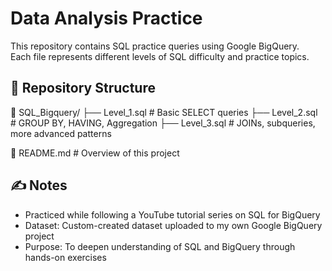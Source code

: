 # Data Analysis Practice

This repository contains SQL practice queries using Google BigQuery.  
Each file represents different levels of SQL difficulty and practice topics.

## 📁 Repository Structure
📁 SQL_Bigquery/
├── Level_1.sql # Basic SELECT queries
├── Level_2.sql # GROUP BY, HAVING, Aggregation
├── Level_3.sql # JOINs, subqueries, more advanced patterns

📄 README.md # Overview of this project

## ✍️ Notes

- Practiced while following a YouTube tutorial series on SQL for BigQuery
- Dataset: Custom-created dataset uploaded to my own Google BigQuery project
- Purpose: To deepen understanding of SQL and BigQuery through hands-on exercises

